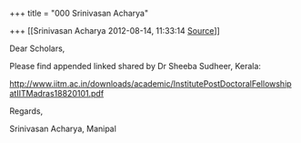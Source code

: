 +++
title = "000 Srinivasan Acharya"

+++
[[Srinivasan Acharya	2012-08-14, 11:33:14 [Source](https://groups.google.com/g/bvparishat/c/Hxmnfm5xKbo)]]



Dear Scholars,

  

Please find appended linked shared by Dr Sheeba Sudheer, Kerala:

  

<http://www.iitm.ac.in/downloads/academic/InstitutePostDoctoralFellowshipatIITMadras18820101.pdf>

  

Regards,

Srinivasan Acharya, Manipal

